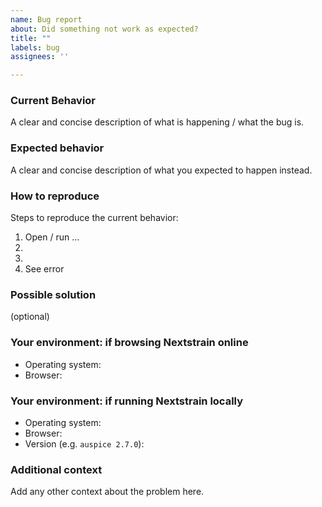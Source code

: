 ```yaml
---
name: Bug report
about: Did something not work as expected?
title: ""
labels: bug
assignees: ''

---
```


### Current Behavior
A clear and concise description of what is happening / what the bug is.

### Expected behavior
A clear and concise description of what you expected to happen instead.

### How to reproduce
Steps to reproduce the current behavior:
1. Open / run ...
2. 
3. 
4. See error

### Possible solution
(optional)

### Your environment: if browsing Nextstrain online
 - Operating system:
 - Browser:

### Your environment: if running Nextstrain locally
 - Operating system:
 - Browser:
 - Version (e.g. `auspice 2.7.0`):

### Additional context
Add any other context about the problem here.
